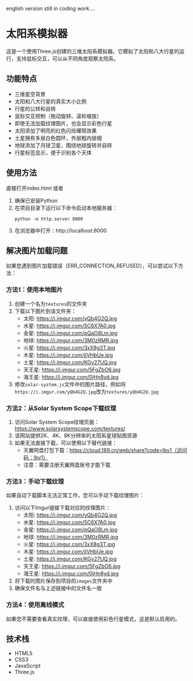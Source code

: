 english version still in coding work....

# 太阳系模拟器

这是一个使用Three.js创建的三维太阳系模拟器。它模拟了太阳和八大行星的运行，支持鼠标交互，可以从不同角度观察太阳系。

## 功能特点
- 三维星空背景
- 太阳和八大行星的真实大小比例
- 行星的公转和自转
- 鼠标交互控制（拖动旋转、滚轮缩放）
- 即使无法加载纹理图片，也会显示彩色行星
- 太阳添加了明亮的红色闪烁耀斑效果
- 土星拥有多层白色圆环，外层粗内层细
- 地球添加了月球卫星，围绕地球旋转并自转
- 行星标签显示，便于识别各个天体

  

## 使用方法
直接打开index.html 或者


1. 确保已安装Python
2. 在项目目录下运行以下命令启动本地服务器：
   ```
   python -m http.server 8000
   ```
3. 在浏览器中打开：http://localhost:8000

## 解决图片加载问题
如果您遇到图片加载错误（ERR_CONNECTION_REFUSED），可以尝试以下方法：

### 方法1：使用本地图片
1. 创建一个名为`textures`的文件夹
2. 下载以下图片到该文件夹：
   - 太阳: https://i.imgur.com/yQb4G2Q.jpg
   - 水星: https://i.imgur.com/5C6X7A0.jpg
   - 金星: https://i.imgur.com/pQaO8Lm.jpg
   - 地球: https://i.imgur.com/3M0zRMR.jpg
   - 火星: https://i.imgur.com/3xX8g3T.jpg
   - 木星: https://i.imgur.com/jjVHbUe.jpg
   - 土星: https://i.imgur.com/KGv27UQ.jpg
   - 天王星: https://i.imgur.com/5FgZbO6.jpg
   - 海王星: https://i.imgur.com/0jHn8yd.jpg
3. 修改`solar-system.js`文件中的图片路径，例如将`https://i.imgur.com/yQb4G2Q.jpg`改为`textures/yQb4G2Q.jpg`

### 方法2：从Solar System Scope下载纹理
1. 访问Solar System Scope纹理页面：https://www.solarsystemscope.com/textures/
2. 该网站提供2K、4K、8K分辨率的太阳系星球贴图资源
3. 如果无法直接下载，可以使用以下替代链接：
   - 天翼网盘打包下载：https://cloud.189.cn/web/share?code=lbv1（访问码：lbv1）
   - 注意：需要注册天翼网盘账号才能下载

### 方法3：手动下载纹理
如果自动下载脚本无法正常工作，您可以手动下载纹理图片：
1. 访问以下Imgur链接下载对应的纹理图片：
   - 太阳: https://i.imgur.com/yQb4G2Q.jpg
   - 水星: https://i.imgur.com/5C6X7A0.jpg
   - 金星: https://i.imgur.com/pQaO8Lm.jpg
   - 地球: https://i.imgur.com/3M0zRMR.jpg
   - 火星: https://i.imgur.com/3xX8g3T.jpg
   - 木星: https://i.imgur.com/jjVHbUe.jpg
   - 土星: https://i.imgur.com/KGv27UQ.jpg
   - 天王星: https://i.imgur.com/5FgZbO6.jpg
   - 海王星: https://i.imgur.com/0jHn8yd.jpg
2. 将下载的图片保存到项目的`images`文件夹中
3. 确保文件名与上述链接中的文件名一致

### 方法4：使用离线模式
如果您不需要查看真实纹理，可以直接使用彩色行星模式，这是默认启用的。

## 技术栈
- HTML5
- CSS3
- JavaScript
- Three.js
